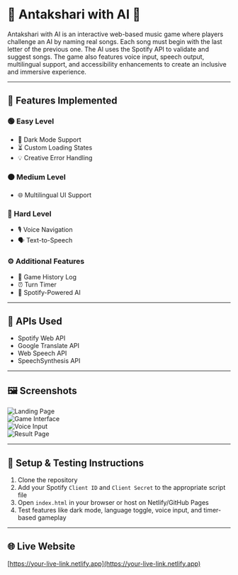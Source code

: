 # 🎤 Antakshari with AI 🤖

Antakshari with AI is an interactive web-based music game where players challenge an AI by naming real songs. Each song must begin with the last letter of the previous one. The AI uses the Spotify API to validate and suggest songs. The game also features voice input, speech output, multilingual support, and accessibility enhancements to create an inclusive and immersive experience.

---

## 🚀 Features Implemented

### 🟢 Easy Level

- 🎨 Dark Mode Support  
- ⏳ Custom Loading States  
- 💡 Creative Error Handling  

### 🟠 Medium Level

- 🌐 Multilingual UI Support  

### 🔴 Hard Level

- 🎙️ Voice Navigation  
- 🗣️ Text-to-Speech  

### ⚙️ Additional Features

- 📜 Game History Log  
- ⏰ Turn Timer  
- 🧠 Spotify-Powered AI  

---

## 🧰 APIs Used

- Spotify Web API  
- Google Translate API  
- Web Speech API  
- SpeechSynthesis API  

---

## 🖼️ Screenshots

![Landing Page](assets/screenshots/landing-page.png)  
![Game Interface](assets/screenshots/game-interface.png)  
![Voice Input](assets/screenshots/voice-input.png)  
![Result Page](assets/screenshots/result-page.png)  

---

## 🔧 Setup & Testing Instructions

1. Clone the repository  
2. Add your Spotify `Client ID` and `Client Secret` to the appropriate script file  
3. Open `index.html` in your browser or host on Netlify/GitHub Pages  
4. Test features like dark mode, language toggle, voice input, and timer-based gameplay  

---

## 🌐 Live Website

[https://your-live-link.netlify.app](https://your-live-link.netlify.app)
